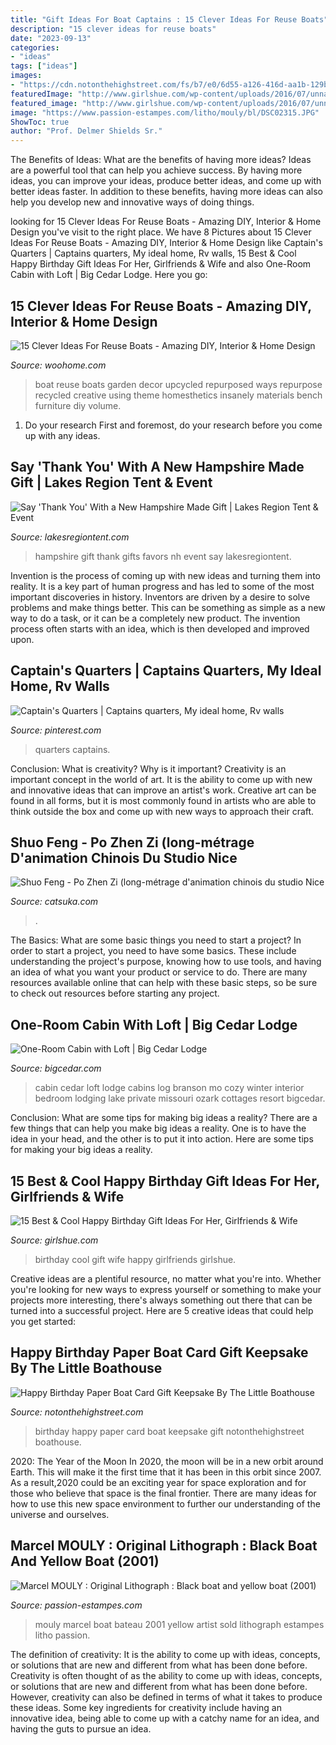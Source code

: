 ```yaml
---
title: "Gift Ideas For Boat Captains : 15 Clever Ideas For Reuse Boats"
description: "15 clever ideas for reuse boats"
date: "2023-09-13"
categories:
- "ideas"
tags: ["ideas"]
images:
- "https://cdn.notonthehighstreet.com/fs/b7/e0/6d55-a126-416d-aa1b-129b448a4ada/original_happy-birthday-paper-boat-card-keepsake.jpg"
featuredImage: "http://www.girlshue.com/wp-content/uploads/2016/07/unnamed-file-3951.jpg"
featured_image: "http://www.girlshue.com/wp-content/uploads/2016/07/unnamed-file-3951.jpg"
image: "https://www.passion-estampes.com/litho/mouly/bl/DSC02315.JPG"
ShowToc: true
author: "Prof. Delmer Shields Sr."
---
```



The Benefits of Ideas: What are the benefits of having more ideas?
Ideas are a powerful tool that can help you achieve success. By having more ideas, you can improve your ideas, produce better ideas, and come up with better ideas faster. In addition to these benefits, having more ideas can also help you develop new and innovative ways of doing things.

	

		
looking for 15 Clever Ideas For Reuse Boats - Amazing DIY, Interior &amp; Home Design you've visit to the right place. We have 8 Pictures about 15 Clever Ideas For Reuse Boats - Amazing DIY, Interior &amp; Home Design like Captain&#039;s Quarters | Captains quarters, My ideal home, Rv walls, 15 Best &amp; Cool Happy Birthday Gift Ideas For Her, Girlfriends &amp; Wife and also One-Room Cabin with Loft | Big Cedar Lodge. Here you go:
		
    
## 15 Clever Ideas For Reuse Boats - Amazing DIY, Interior &amp; Home Design

<img loading=lazy src="http://www.woohome.com/wp-content/uploads/2013/08/reuse-old-boat-4-1.jpg" onerror="this.onerror=null;this.src='https://tse2.mm.bing.net/th?id=OIP.ODlo61a26HwKNlyD3BdpswHaKW&amp;pid=15.1';" alt="15 Clever Ideas For Reuse Boats - Amazing DIY, Interior &amp; Home Design">

_Source: woohome.com_

>boat reuse boats garden decor upcycled repurposed ways repurpose recycled creative using theme homesthetics insanely materials bench furniture diy volume. 

	

1. Do your research First and foremost, do your research before you come up with any ideas.

    
## Say &#039;Thank You&#039; With A New Hampshire Made Gift | Lakes Region Tent &amp; Event

<img loading=lazy src="https://lakesregiontent.com/wp-content/images/5-NH-made-gift-ideas.jpg" onerror="this.onerror=null;this.src='https://tse3.mm.bing.net/th?id=OIP.h2gpfZcDPefkptpgHi0_ywHaDt&amp;pid=15.1';" alt="Say &#039;Thank You&#039; With a New Hampshire Made Gift | Lakes Region Tent &amp; Event">

_Source: lakesregiontent.com_

>hampshire gift thank gifts favors nh event say lakesregiontent. 

	

Invention is the process of coming up with new ideas and turning them into reality. It is a key part of human progress and has led to some of the most important discoveries in history. Inventors are driven by a desire to solve problems and make things better. This can be something as simple as a new way to do a task, or it can be a completely new product. The invention process often starts with an idea, which is then developed and improved upon.

    
## Captain&#039;s Quarters | Captains Quarters, My Ideal Home, Rv Walls

<img loading=lazy src="https://i.pinimg.com/736x/0d/c7/26/0dc726fe89a726365be10889ec247834--buero-ahoy-matey.jpg" onerror="this.onerror=null;this.src='https://tse3.mm.bing.net/th?id=OIP.e7YFsZJoZUQKxtzAKHrxagHaE6&amp;pid=15.1';" alt="Captain&#039;s Quarters | Captains quarters, My ideal home, Rv walls">

_Source: pinterest.com_

>quarters captains. 

	

Conclusion: What is creativity? Why is it important?
Creativity is an important concept in the world of art. It is the ability to come up with new and innovative ideas that can improve an artist's work. Creative art can be found in all forms, but it is most commonly found in artists who are able to think outside the box and come up with new ways to approach their craft.

    
## Shuo Feng - Po Zhen Zi (long-métrage D&#039;animation Chinois Du Studio Nice

<img loading=lazy src="https://www.catsuka.com/interf/vignettes_news/big/shuofeng_pozhenzi.jpg" onerror="this.onerror=null;this.src='https://tse4.mm.bing.net/th?id=OIP.C8Cz3Bmh_eMwW139KhSTsQHaEK&amp;pid=15.1';" alt="Shuo Feng - Po Zhen Zi (long-métrage d&#039;animation chinois du studio Nice">

_Source: catsuka.com_

>. 

	

The Basics: What are some basic things you need to start a project?
In order to start a project, you need to have some basics. These include understanding the project's purpose, knowing how to use tools, and having an idea of what you want your product or service to do. There are many resources available online that can help with these basic steps, so be sure to check out resources before starting any project.

    
## One-Room Cabin With Loft | Big Cedar Lodge

<img loading=lazy src="https://bigcedar.com/wp-content/uploads/2019/03/cedar-trail-cabin-with-loft-accommodation-900x600.jpg" onerror="this.onerror=null;this.src='https://tse1.mm.bing.net/th?id=OIP.cca0uDvwCN9YFupHHO9DSAHaE8&amp;pid=15.1';" alt="One-Room Cabin with Loft | Big Cedar Lodge">

_Source: bigcedar.com_

>cabin cedar loft lodge cabins log branson mo cozy winter interior bedroom lodging lake private missouri ozark cottages resort bigcedar. 

	

Conclusion: What are some tips for making big ideas a reality?
There are a few things that can help you make big ideas a reality. One is to have the idea in your head, and the other is to put it into action. Here are some tips for making your big ideas a reality.

    
## 15 Best &amp; Cool Happy Birthday Gift Ideas For Her, Girlfriends &amp; Wife

<img loading=lazy src="http://www.girlshue.com/wp-content/uploads/2016/07/unnamed-file-3951.jpg" onerror="this.onerror=null;this.src='https://tse2.mm.bing.net/th?id=OIP.sPKYIa5HSTc97YDGHC6IFQHaJ3&amp;pid=15.1';" alt="15 Best &amp; Cool Happy Birthday Gift Ideas For Her, Girlfriends &amp; Wife">

_Source: girlshue.com_

>birthday cool gift wife happy girlfriends girlshue. 

	

Creative ideas are a plentiful resource, no matter what you're into. Whether you're looking for new ways to express yourself or something to make your projects more interesting, there's always something out there that can be turned into a successful project. Here are 5 creative ideas that could help you get started: 

    
## Happy Birthday Paper Boat Card Gift Keepsake By The Little Boathouse

<img loading=lazy src="https://cdn.notonthehighstreet.com/fs/b7/e0/6d55-a126-416d-aa1b-129b448a4ada/original_happy-birthday-paper-boat-card-keepsake.jpg" onerror="this.onerror=null;this.src='https://tse4.mm.bing.net/th?id=OIP.vHqtaBJaKavnlzkauCUMMQHaHa&amp;pid=15.1';" alt="Happy Birthday Paper Boat Card Gift Keepsake By The Little Boathouse">

_Source: notonthehighstreet.com_

>birthday happy paper card boat keepsake gift notonthehighstreet boathouse. 

	

2020: The Year of the Moon
In 2020, the moon will be in a new orbit around Earth. This will make it the first time that it has been in this orbit since 2007. As a result,2020 could be an exciting year for space exploration and for those who believe that space is the final frontier. There are many ideas for how to use this new space environment to further our understanding of the universe and ourselves.

    
## Marcel MOULY : Original Lithograph : Black Boat And Yellow Boat (2001)

<img loading=lazy src="https://www.passion-estampes.com/litho/mouly/bl/DSC02315.JPG" onerror="this.onerror=null;this.src='https://tse3.mm.bing.net/th?id=OIP.Dqyx7NKEDGqj020oBVR4BAHaFs&amp;pid=15.1';" alt="Marcel MOULY : Original Lithograph : Black boat and yellow boat (2001)">

_Source: passion-estampes.com_

>mouly marcel boat bateau 2001 yellow artist sold lithograph estampes litho passion. 

	

The definition of creativity: It is the ability to come up with ideas, concepts, or solutions that are new and different from what has been done before.
Creativity is often thought of as the ability to come up with ideas, concepts, or solutions that are new and different from what has been done before. However, creativity can also be defined in terms of what it takes to produce these ideas. Some key ingredients for creativity include having an innovative idea, being able to come up with a catchy name for an idea, and having the guts to pursue an idea.

